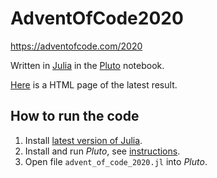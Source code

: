 # AdventOfCode2020

https://adventofcode.com/2020

Written in [Julia](https://julialang.org/) in the [Pluto](https://github.com/fonsp/Pluto.jl) notebook.

[Here](https://ummon.github.io/AdventOfCode2020/advent_of_code_2020.jl.html) is a HTML page of the latest result.

## How to run the code

1. Install [latest version of Julia](https://julialang.org/downloads/#current_stable_release).
2. Install and run *Pluto*, see [instructions](https://github.com/fonsp/Pluto.jl#installation).
3. Open file `advent_of_code_2020.jl` into *Pluto*.
